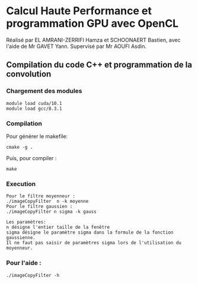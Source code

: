 # Calcul Haute Performance et programmation GPU avec OpenCL  
Réalisé par EL AMRANI-ZERRIFI Hamza et SCHOONAERT Bastien, avec l'aide de Mr GAVET Yann.
Supervisé par Mr AOUFI Asdin.

## Compilation du code C++ et programmation de la convolution

### Chargement des modules

```shell
module load cuda/10.1
module load gcc/8.3.1
```

### Compilation

Pour générer le makefile: 

```
cmake -g .
```

Puis, pour compiler :

```
make
```

### Execution

```
Pour le filtre moyenneur :
./imageCopyFilter  n -k moyenne
Pour le filtre gaussien :
./imageCopyFilter n sigma -k gauss

Les paramètres:
n désigne l'entier taille de la fenêtre
sigma désigne le paramètre sigma dans la formule de la fonction gaussienne. 
Il ne faut pas saisir de paramètres sigma lors de l'utilisation du moyenneur.
```

### Pour l'aide :
```
./imageCopyFilter -h
```

